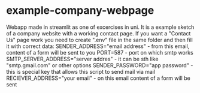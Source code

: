# example-company-webpage
Webapp made in streamlit as one of excercises in uni. It is a example sketch of a company website with a working contact page.
If you want a "Contact Us" page work you need to create ".env" file in the same folder and then fill it with correct data:
  SENDER_ADDRESS="email address" - from this email, content of a form will be sent to you
  PORT=587 - port on which smtp works 
  SMTP_SERVER_ADDRESS="server addres" - it can be sth like "smtp.gmail.com" or other options
  SENDER_PASSWORD="app password" - this is special key that allows this script to send mail via mail
  RECIEVER_ADDRESS="your email" - on this email content of a form will be sent

